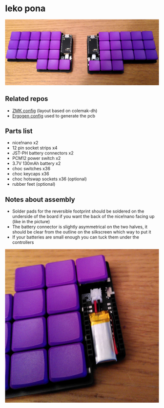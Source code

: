 # leko pona

![](images/leko-pona.png)

## Related repos
- [ZMK config](https://github.com/CrispyPin/zmk-config/) (layout based on colemak-dh)
- [Ergogen config](https://github.com/CrispyPin/ergogen/) used to generate the pcb

## Parts list
- nice!nano x2
- 12 pin socket strips x4
- JST-PH battery connectors x2
- PCM12 power switch x2
- 3.7V 130mAh battery x2
- choc switches x36
- choc keycaps x36
- choc hotswap sockets x36 (optional)
- rubber feet (optional)

## Notes about assembly
- Solder pads for the reversible footprint should be soldered on the underside of the board if you want the back of the nice!nano facing up (like in the picture)
- The battery connector is slightly asymmetrical on the two halves, it should be clear from the outline on the silkscreen which way to put it
- If your batteries are small enough you can tuck them under the controllers

![](images/battery.png)
